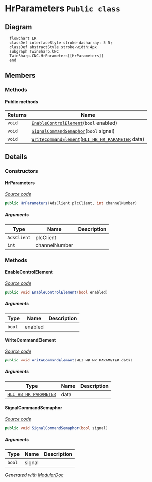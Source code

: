 # HrParameters `Public class`

## Diagram
```mermaid
  flowchart LR
  classDef interfaceStyle stroke-dasharray: 5 5;
  classDef abstractStyle stroke-width:4px
  subgraph TwinSharp.CNC
  TwinSharp.CNC.HrParameters[[HrParameters]]
  end
```

## Members
### Methods
#### Public  methods
| Returns | Name |
| --- | --- |
| `void` | [`EnableControlElement`](#enablecontrolelement)(`bool` enabled) |
| `void` | [`SignalCommandSemaphor`](#signalcommandsemaphor)(`bool` signal) |
| `void` | [`WriteCommandElement`](#writecommandelement)([`HLI_HB_HR_PARAMETER`](./HLI_HB_HR_PARAMETER.md) data) |

## Details
### Constructors
#### HrParameters
[*Source code*](https://github.com///blob//TwinSharp/CNC/ManualOperation.cs#L136)
```csharp
public HrParameters(AdsClient plcClient, int channelNumber)
```
##### Arguments
| Type | Name | Description |
| --- | --- | --- |
| `AdsClient` | plcClient |   |
| `int` | channelNumber |   |

### Methods
#### EnableControlElement
[*Source code*](https://github.com///blob//TwinSharp/CNC/ManualOperation.cs#L143)
```csharp
public void EnableControlElement(bool enabled)
```
##### Arguments
| Type | Name | Description |
| --- | --- | --- |
| `bool` | enabled |   |

#### WriteCommandElement
[*Source code*](https://github.com///blob//TwinSharp/CNC/ManualOperation.cs#L150)
```csharp
public void WriteCommandElement(HLI_HB_HR_PARAMETER data)
```
##### Arguments
| Type | Name | Description |
| --- | --- | --- |
| [`HLI_HB_HR_PARAMETER`](./HLI_HB_HR_PARAMETER.md) | data |   |

#### SignalCommandSemaphor
[*Source code*](https://github.com///blob//TwinSharp/CNC/ManualOperation.cs#L157)
```csharp
public void SignalCommandSemaphor(bool signal)
```
##### Arguments
| Type | Name | Description |
| --- | --- | --- |
| `bool` | signal |   |

*Generated with* [*ModularDoc*](https://github.com/hailstorm75/ModularDoc)
